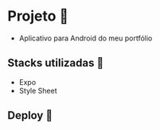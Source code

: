 # Projeto :iphone:

- Aplicativo para Android do meu portfólio

## Stacks utilizadas :robot:

- Expo
- Style Sheet

## Deploy :rocket:
